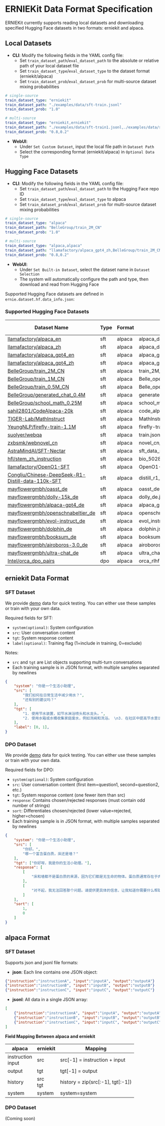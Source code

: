 # ERNIEKit Data Format Specification

ERNIEKit currently supports reading local datasets and downloading specified Hugging Face datasets in two formats: erniekit and alpaca.

## Local Datasets

- **CLI**: Modify the following fields in the YAML config file:
  - Set `train_dataset_path`/`eval_dataset_path` to the absolute or relative path of your local dataset file
  - Set `train_dataset_type`/`eval_dataset_type` to the dataset format (erniekit/alpaca)
  - Set `train_dataset_prob`/`eval_dataset_prob` for multi-source dataset mixing probabilities
```yaml
# single-source
train_dataset_type: "erniekit"
train_dataset_path: "./examples/data/sft-train.jsonl"
train_dataset_prob: "1.0"

# multi-source
train_dataset_type: "erniekit,erniekit"
train_dataset_path: "./examples/data/sft-train1.jsonl,./examples/data/sft-train2.jsonl"
train_dataset_prob: "0.8,0.2"
```

- **WebUI**:
  - Under `Set Custom Dataset`, input the local file path in `Dataset Path`
  - Select the corresponding format (erniekit/alpaca) in `Optional Data Type`

## Hugging Face Datasets

- **CLI**: Modify the following fields in the YAML config file:
  - Set `train_dataset_path`/`eval_dataset_path` to the Hugging Face repo ID
  - Set `train_dataset_type`/`eval_dataset_type` to alpaca
  - Set `train_dataset_prob`/`eval_dataset_prob` for multi-source dataset mixing probabilities
```yaml
# single-source
train_dataset_type: "alpaca"
train_dataset_path: "BelleGroup/train_2M_CN"
train_dataset_prob: "1.0"

# multi-source
train_dataset_type: "alpaca,alpaca"
train_dataset_path: "llamafactory/alpaca_gpt4_zh,BelleGroup/train_2M_CN"
train_dataset_prob: "0.8,0.2"
```
- **WebUI**:
  - Under `Set Built-in Dataset`, select the dataset name in `Dataset Selection`
  - The system will automatically configure the path and type, then download and read from Hugging Face

Supported Hugging Face datasets are defined in `ernie.dataset.hf.data_info.json`:

### Supported Hugging Face Datasets
| Dataset Name | Type |Format | File | File Format |
|--------------|------|-------|------|-------------|
| [llamafactory/alpaca_en](https://huggingface.co/datasets/llamafactory/alpaca_en) | sft | alpaca | alpaca_data_en_52k.json | json |
| [llamafactory/alpaca_zh](https://huggingface.co/datasets/llamafactory/alpaca_zh) | sft | alpaca | alpaca_data_zh_51k.json | json |
| [llamafactory/alpaca_gpt4_en](https://huggingface.co/datasets/llamafactory/alpaca_gpt4_en) | sft | alpaca | alpaca_gpt4_data_en.json | json |
| [llamafactory/alpaca_gpt4_zh](https://huggingface.co/datasets/llamafactory/alpaca_gpt4_zh) | sft | alpaca | alpaca_gpt4_data_zh.json | json |
| [BelleGroup/train_2M_CN](https://huggingface.co/datasets/BelleGroup/train_2M_CN) | sft | alpaca | train_2M_CN.json | jsonl |
| [BelleGroup/train_1M_CN](https://huggingface.co/datasets/BelleGroup/train_1M_CN) | sft | alpaca | Belle_open_source_1M.json | jsonl |
| [BelleGroup/train_0.5M_CN](https://huggingface.co/datasets/BelleGroup/train_0.5M_CN) | sft | alpaca | Belle_open_source_0.5M.json | jsonl |
| [BelleGroup/generated_chat_0.4M](https://huggingface.co/datasets/BelleGroup/generated_chat_0.4M) | sft | alpaca | generated_chat_0.4M.json | jsonl |
| [BelleGroup/school_math_0.25M](https://huggingface.co/datasets/BelleGroup/school_math_0.25M) | sft | alpaca | school_math_0.25M.json | jsonl |
| [sahil2801/CodeAlpaca-20k](https://huggingface.co/datasets/sahil2801/CodeAlpaca-20k) | sft | alpaca | code_alpaca_20k.json | json |
| [TIGER-Lab/MathInstruct](https://huggingface.co/datasets/TIGER-Lab/MathInstruct) | sft | alpaca | MathInstruct.json | json |
| [YeungNLP/firefly-train-1.1M](https://huggingface.co/datasets/YeungNLP/firefly-train-1.1M) | sft | alpaca | firefly-train-1.1M.jsonl | jsonl |
| [suolyer/webqa](https://huggingface.co/datasets/suolyer/webqa) | sft | alpaca | train.json | jsonl |
| [zxbsmk/webnovel_cn](https://huggingface.co/datasets/zxbsmk/webnovel_cn) | sft | alpaca | novel_cn_token512_50k.json | json |
| [AstraMindAI/SFT-Nectar](https://huggingface.co/datasets/AstraMindAI/SFT-Nectar) | sft | alpaca | sft_data_structured.json | json |
| [hfl/stem_zh_instruction](https://huggingface.co/datasets/hfl/stem_zh_instruction) | sft | alpaca | bio_50282.json | jsonl |
| [llamafactory/OpenO1-SFT](https://huggingface.co/datasets/llamafactory/OpenO1-SFT) | sft | alpaca | OpenO1-SFT-Pro.jsonl | jsonl |
| [Congliu/Chinese-DeepSeek-R1-Distill-data-110k-SFT](https://huggingface.co/datasets/Congliu/Chinese-DeepSeek-R1-Distill-data-110k-SFT) | sft | alpaca | distill_r1_110k_sft.jsonl | jsonl |
| [mayflowergmbh/oasst_de](https://huggingface.co/datasets/mayflowergmbh/oasst_de) | sft | alpaca | oasst_de.json | json |
| [mayflowergmbh/dolly-15k_de](https://huggingface.co/datasets/mayflowergmbh/dolly-15k_de) | sft | alpaca | dolly_de.json | json |
| [mayflowergmbh/alpaca-gpt4_de](https://huggingface.co/datasets/mayflowergmbh/alpaca-gpt4_de) | sft | alpaca | alpaca_gpt4_data_de.json | json |
| [mayflowergmbh/openschnabeltier_de](https://huggingface.co/datasets/mayflowergmbh/openschnabeltier_de) | sft | alpaca | openschnabeltier.json | json |
| [mayflowergmbh/evol-instruct_de](https://huggingface.co/datasets/mayflowergmbh/evol-instruct_de) | sft | alpaca | evol_instruct_de.json | json |
| [mayflowergmbh/dolphin_de](https://huggingface.co/datasets/mayflowergmbh/dolphin_de) | sft | alpaca | dolphin.json | json |
| [mayflowergmbh/booksum_de](https://huggingface.co/datasets/mayflowergmbh/booksum_de) | sft | alpaca | booksum.json | json |
| [mayflowergmbh/airoboros-3.0_de](https://huggingface.co/datasets/mayflowergmbh/airoboros-3.0_de) | sft | alpaca | airoboros_3.json | json |
| [mayflowergmbh/ultra-chat_de](https://huggingface.co/datasets/mayflowergmbh/ultra-chat_de) | sft | alpaca | ultra_chat_german.json | json |
| [Intel/orca_dpo_pairs](https://huggingface.co/datasets/Intel/orca_dpo_pairs) | dpo | alpaca | orca_rlhf.jsonl | jsonl |

## erniekit Data Format

### SFT Dataset

We provide [demo](../examples/data/) data for quick testing. You can either use these samples or train with your own data.

Required fields for SFT:

* `system(optional)`: System configuration
* `src`: User conversation content
* `tgt`: System response content
* `label(optional)`: Training flag (1=include in training, 0=exclude)

Notes:
* `src` and `tgt` are List objects supporting multi-turn conversations
* Each training sample is in JSON format, with multiple samples separated by newlines
```json
{
    "system": "你是一个生活小助理",
    "src": [
        "我们如何在日常生活中减少用水？",
        "还有别的建议吗？"
    ],
    "tgt": [
        "1. 使用节水装置，如节水淋浴喷头和水龙头。",
        "2. 使用水箱或水桶收集家庭废水，例如洗碗和洗浴。 \n3. 在社区中提高节水意识。 \n4. 检查水管和灌溉系统的漏水情况，并及时修复它们。 \n5. 洗澡时间缩短，使用低流量淋浴头节约用水。 \n6. 收集雨水，用于园艺或其他非饮用目的。 \n7. 刷牙或擦手时关掉水龙头。 \n8. 减少浇水草坪的时间。 \n9. 尽可能多地重复使用灰水（来自洗衣机、浴室水槽和淋浴的水）。 \n10. 只购买能源效率高的洗碗机和洗衣机。"
    ],
    "label": [0, 1],
}
```

### DPO Dataset

We provide [demo](../examples/data/) data for quick testing. You can either use these samples or train with your own data.

Required fields for DPO:

* `system(optional)`: System configuration
* `src`: User conversation content (first item=question1, second=question2, etc.)
* `tgt`: System response content (one fewer item than src)
* `response`: Contains chosen/rejected responses (must contain odd number of strings)
* `sort`: Differentiates chosen/rejected (lower value=rejected, higher=chosen)
* Each training sample is in JSON format, with multiple samples separated by newlines
```json
{
    "system": "你是一个生活小助理",
    "src": [
        "你好。",
        "哪一个富含蛋白质，床还是墙？"
    ],
    "tgt": ["你好呀，我是你的生活小助理。"],
    "response": [
        [
            "床和墙都不是蛋白质的来源，因为它们都是无生命的物体。蛋白质通常存在于肉类、奶制品、豆类和坚果等食物中。"
        ],
        [
            "对不起，我无法回答那个问题。请提供更具体的信息，让我知道你需要什么帮助。"
        ]
    ],
    "sort": [
        1,
        0
    ]
}
```

## alpaca Format

### SFT Dataset

Supports json and jsonl file formats:

* **json**: Each line contains one JSON object:
```json
{"instruction":"instructionA", "input":"inputA", "output":"outputA"}
{"instruction":"instructionB", "input":"inputB", "output":"outputB"}
{"instruction":"instructionC", "input":"inputC", "output":"outputC"}
```

* **jsonl**: All data in a single JSON array:
```json
[
    {"instruction":"instructionA", "input":"inputA", "output":"outputA"},
    {"instruction":"instructionB", "input":"inputB", "output":"outputB"},
    {"instruction":"instructionC", "input":"inputC", "output":"outputC"}
]
```

**Field Mapping Between alpaca and erniekit**

| alpaca | erniekit | Mapping |
|--------|----------|---------|
| instruction <br> input | src | src[-1] = instruction + input |
| output | tgt | tgt[-1] = output |
| history | src <br> tgt | history = zip(src[:-1], tgt[:-1]) |
| system | system | system=system |

### DPO Dataset

(Coming soon)
